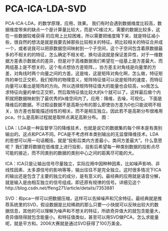 # PCA-ICA-LDA-SVD
PCA-ICA-LDA，的数学原理，应用，效果。
我们有时会遇到数据维度比较高，数据维度带来的缺点一个是计算量比较大，而是VC维过大，需要的数据比较多，这在一些数据较难获得
的应用上比较困难，所以需要把维度降下来，就是特征减小些，很自然的想法是就是我要去掉那些比较相关的特征。把比较相关的特征合并成一个，或者说我可以把原数据空间映射到一个子空间，这个子空间包含着原数据最多的不相关的的特征，怎么确定不相关呢，换句话说就是保证差异性，对于一维数据方差表示数据点的差异，但是对于高维数据我们希望在一组基上是方差最大，而两组基上是不想关的，这个有点想协方差矩阵，，协方差主对角线是向量里的方差，对角线时两个向量之间的方差。这是啥，这是矩阵对角化啊，怎么做，特征矩阵的单位正交积，我们矩阵的物理意义，矩阵特征值可以说是矩阵的速度，而特征向量可以看出是矩阵的方向。所以选择矩阵特征值大的能量也会较高，so我怎么求特征向量的单位正交积，然后取特征值比较大的k个就可以了。这样最后做个内积就把数据映射到了最优秀的k维空间内了。应用：降维，去噪，可视化。
下面是降维后的数据。不过假设数据不是高斯分布的那么即使协方差为0也只能说明不相关，协方差也智能描述线性的相关。而不是相互独立。因此若不是高斯分布很难用pca，什么是高斯过程就是取样点满足高斯分布。
图：












LDA：LDA是一种监督学习的降维技术，也就是说它的数据集的每个样本是有类别输出的。这点和PCA不同。PCA是不考虑样本类别输出的无监督降维技术。LDA的思想可以用一句话概括，就是“投影后类内方差最小，类间方差最大”。什么意思呢？ 我们要将数据在低维度上进行投影，投影后希望每一种类别数据的投影点尽可能的接近，而不同类别的数据的类别中心之间的距离尽可能的大。












ICA：ICA只是让输出信号尽量独立，实际应用中因种种因素，比如噪声影响、非线性因素、太多源信号的影响等等，输出往往不是完全独立。这时很多情况下ICA的输出还是包含了主要的独立的成分，是有意义的。最经典的应用就是语音分解，就是输入是由相互独立的信号组成。即还原有规律的信号。详细见这个http://blog.csdn.net/ffeng271/article/details/7353881







SVD：和pca一样可以把数据压缩，这样可以去掉噪声和冗余特征。最经典就是推荐系统里的SVD，假设数据是比较稀疏的那么只要一小快就可以反映出较大的数据信息，其他的可以理解为噪声和不想关的特征，所欲奇异值大的就包含能量大，奇异值晓得就包含能量小。和特征值类似，甚至可以用SVD做PCA，怎么求能量呢，就是平方和。2006大赛就是通过SVD获得了100万美金。

